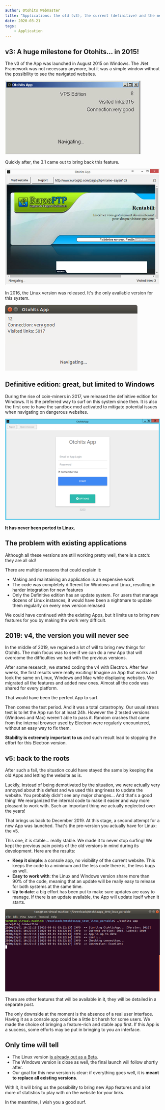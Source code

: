 ```yaml
---
author: Otohits Webmaster
title: "Applications: the old (v3), the current (definitive) and the next one"
date: 2020-03-21
tags:
    - Application
---
```


## v3: A huge milestone for Otohits... in 2015!

The v3 of the App was launched in August 2015 on Windows. The .Net Framework was not necessary anymore, but it was a simple window without the possibility to see the navigated websites.

![App v3.1 for Windows](/img/blog/2020/v3.1_windows.jpg)

Quickly after, the 3.1 came out to bring back this feature. 

![App v3.1 Browser for Windows](/img/blog/2020/v3.1_windows_browser.jpg)

In 2016, the Linux version was released. It's the only available version for this system.

![App v3.1 for Linux](/img/blog/2020/v3.1_linux.png)

## Definitive edition: great, but limited to Windows

During the rise of coin-miners in 2017, we released the definitive edition for Windows. It is the preferred way to surf on this system since then. It is also the first one to have the sandbox mod activated to mitigate potential issues when navigating on dangerous websites.

![Definitive edition for Windows](/img/blog/2020/definitive_edition.png)

**It has never been ported to Linux.**

## The problem with existing applications

Although all these versions are still working pretty well, there is a catch: they are all old!

There are multiple reasons that could explain it:
- Making and maintaining an application is an expensive work
- The code was completely different for Windows and Linux, resulting in harder integration for new features
- Only the Definitive edition has an update system. For users that manage dozens of Linux instances, it would have been a nightmare to update them regularly on every new version released

We could have continued with the existing Apps, but it limits us to bring new features for you by making the work very difficult.

## 2019: v4, the version you will never see

In the middle of 2019, we regained a lot of will to bring new things for Otohits. The main focus was to see if we can do a new App that will overcome the difficulties we had with the previous versions.

After some research, we started coding the v4 with Electron. After few weeks, the first results were really exciting! Imagine an App that works and look the same on Linux, Windows and Mac while displaying websites. We migrated all the features and added new ones. Almost all the code was shared for every platform.

That would have been the perfect App to surf.

Then comes the test period. And it was a total catastrophy.
Our usual stress test is to let the App run for at least 24h. However the 2 tested versions (Windows and Mac) weren't able to pass it. Random crashes that came from the internal browser used by Electron were regularly encountered, without an easy way to fix them.

**Stability is extremely important to us** and such result lead to stopping the effort for this Electron version.

## v5: back to the roots

After such a fail, the situation could have stayed the same by keeping the old Apps and letting the website as is.

Luckily, instead of being demotivated by the situation, we were actually very annoyed about this defeat and we used this angriness to update the website. You probably didn't see any major changes... And that's a good thing! We reorganized the internal code to make it easier and way more pleasant to work with. Such an important thing we actually neglected over the years!

That brings us back to December 2019. At this stage, a second attempt for a new App was launched. That's the pre-version you actually have for Linux: the v5.

This one, it is stable... really stable. We made it to never stop surfing! We kept the previous pain points of the old versions in mind during its development.
Here are the results:

- **Keep it simple**: a console app, no visibility of the current website. This keeps the code to a minimum and the less code there is, the less bugs as well.
- **Easy to work with**: the Linux and Windows version share more than 90% of the code, meaning that an update will be really easy to release for both systems at the same time.
- **Up to date**: a big effort has been put to make sure updates are easy to manage. If there is an update available, the App will update itself when it starts.

![App v5](/img/blog/2020/v5_linux.png)

There are other features that will be available in it, they will be detailed in a separate post.

The only downside at the moment is the absence of a real user interface. Having it as a console app could be a little bit harsh for some users. We made the choice of bringing a feature-rich and stable app first.
If this App is a success, some efforts may be put in bringing to you an interface.

## Only time will tell

- The Linux version [is already out as a Beta](https://www.otohits.net/account/applinux).
- The Windows version is close as well, the final launch will follow shortly after.
- Our goal for this new version is clear: if everything goes well, it is **meant to replace all existing versions**.

With it, it will bring us the possibility to bring new App features and a lot more of statistics to play with on the website for your links.

In the meantime, I wish you a good surf.